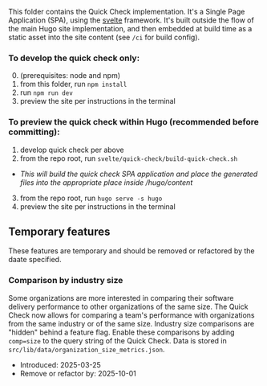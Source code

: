 This folder contains the Quick Check implementation. It's a Single Page Application (SPA), using the [svelte](svelte.dev) framework. It's built outside the flow of the main Hugo site implementation, and then embedded at build time as a static asset into the site content (see `/ci` for build config).

### To develop the quick check only:

0. (prerequisites: node and npm)
1. from this folder, run `npm install`
2. run `npm run dev`
3. preview the site per instructions in the terminal

### To preview the quick check within Hugo (recommended before committing):

1. develop quick check per above
2. from the repo root, run `svelte/quick-check/build-quick-check.sh`
  * _This will build the quick check SPA application and place the generated files into the appropriate place inside /hugo/content_
3. from the repo root, run `hugo serve -s hugo`
4. preview the site per instructions in the terminal

## Temporary features

These features are temporary and should be removed or refactored by the daate specified.

### Comparison by industry size

Some organizations are more interested in comparing their software delivery performance to other organizations of the same size. The Quick Check now allows for comparing a team's performance with organizations from the same industry or of the same size. Industry size comparisons are "hidden" behind a feature flag. Enable these comparisons by adding `comp=size` to the query string of the Quick Check. Data is stored in `src/lib/data/organization_size_metrics.json`.

* Introduced: 2025-03-25
* Remove or refactor by: 2025-10-01